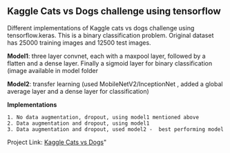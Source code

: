 ## Kaggle Cats vs Dogs challenge using tensorflow
Different implementations of Kaggle cats vs dogs challenge using tensorflow.keras. This is a binary classification problem. Original dataset has 25000 training images and 12500 test images.

**Model1**: three layer convnet, each with a maxpool layer, followed by a flatten and a dense layer. Finally a sigmoid layer for binary classification (image available in model folder

**Model2**: transfer learning (used MobileNetV2/InceptionNet , added a global average layer and a dense layer for classification)


**Implementations**
    
    1. No data augmentation, dropout, using model1 mentioned above
    2. Data augmentation and dropout, using model1
    3. Data augmentation and dropout, used model2 -  best performing model
  
Project Link: [Kaggle Cats vs Dogs](https://www.kaggle.com/c/dogs-vs-cats)"
   
